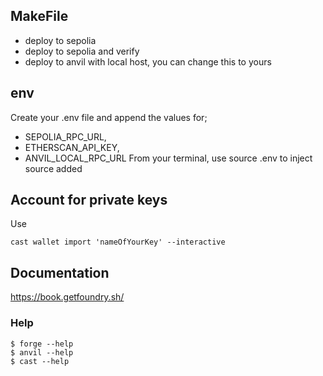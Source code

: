 ## MakeFile

- deploy to sepolia
- deploy to sepolia and verify
- deploy to anvil with local host, you can change this to yours

## env

Create your .env file and append the values for;
- SEPOLIA_RPC_URL,
- ETHERSCAN_API_KEY,
- ANVIL_LOCAL_RPC_URL
From your terminal, use source .env to inject source added

## Account for private keys

Use 
```shell
cast wallet import 'nameOfYourKey' --interactive
``` 

## Documentation

https://book.getfoundry.sh/

### Help

```shell
$ forge --help
$ anvil --help
$ cast --help
```